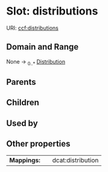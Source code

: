 
# Slot: distributions




URI: [ccf:distributions](http://purl.org/ccf/distributions)


## Domain and Range

None &#8594;  <sub>0..\*</sub> [Distribution](Distribution.md)

## Parents


## Children


## Used by


## Other properties

|  |  |  |
| --- | --- | --- |
| **Mappings:** | | dcat:distribution |

